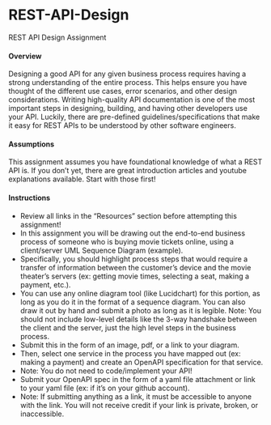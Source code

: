# REST-API-Design
REST API Design Assignment

#### Overview

Designing a good API for any given business process requires having a strong understanding of the entire process. This helps ensure you have thought of the different use cases, error scenarios, and other design considerations.
Writing high-quality API documentation is one of the most important steps in designing, building, and having other developers use your API. Luckily, there are pre-defined guidelines/specifications that make it easy for REST APIs to be understood by other software engineers. 

#### Assumptions 

This assignment assumes you have foundational knowledge of what a REST API is. If you don’t yet, there are great introduction articles and youtube explanations available. Start with those first!

#### Instructions

- Review all links in the “Resources” section before attempting this assignment! 
- In this assignment you will be drawing out the end-to-end business process of someone who is buying movie tickets online, using a client/server UML Sequence Diagram (example). 
- Specifically, you should highlight process steps that would require a transfer of information between the customer’s device and the movie theater’s servers (ex: getting movie times, selecting a seat, making a payment, etc.). 
- You can use any online diagram tool (like Lucidchart) for this portion, as long as you do it in the format of a sequence diagram. You can also draw it out by hand and submit a photo as long as it is legible.
Note: You should not include low-level details like the 3-way handshake between the client and the server, just the high level steps in the business process.
- Submit this in the form of an image, pdf, or a link to your diagram. 
- Then, select one service in the process you have mapped out (ex: making a payment) and create an OpenAPI specification for that service.
- Note: You do not need to code/implement your API!
- Submit your OpenAPI spec in the form of a yaml file attachment or link to your yaml file (ex: if it’s on your github account). 
- Note: If submitting anything as a link, it must be accessible to anyone with the link. You will not receive credit if your link is private, broken, or inaccessible.


